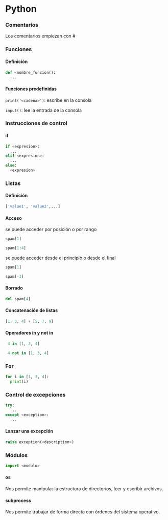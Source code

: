 # Python

### Comentarios

Los comentarios empiezan con #

### Funciones

#### Definición

```python
def <nombre_funcion():
  ...
```

#### Funciones predefinidas


```print('<cadena>')```: escribe <cadena> en la consola

```input()```: lee la entrada de la consola


### Instrucciones de control

#### if

```python
if <expresion>:
  ...
elif <expresion>:
  ...
else:
  <expresion>
```

### Listas

#### Definición

```python
['value1', 'value2',...]
```

#### Acceso

se puede acceder por posición o por rango
```python
spam[1]

spam[1:4]
```

se puede acceder desde el principio o desde el final
```python
spam[1]

spam[-3]
```

#### Borrado
```python
del spam[4]
```

#### Concatenación de listas
```python
[1, 3, 4] + [5, 7, 9]
```

#### Operadores in y not in

```python
 4 in [1, 3, 4]
```

```python
 4 not in [1, 3, 4]
```

### For

```python
for i in [1, 3, 4]:
  print(i)    
```

### Control de excepciones

```python
try:
  ...
except <exception>:
  ...
```

#### Lanzar una excepci&oacute;n

```python
raise exception(<description>)
```

### Módulos

```python
import <modulo>
```

#### os

Nos permite manipular la estructura de directorios, leer y escribir archivos.

#### subprocess

Nos permite trabajar de forma directa con órdenes del sistema operativo.
